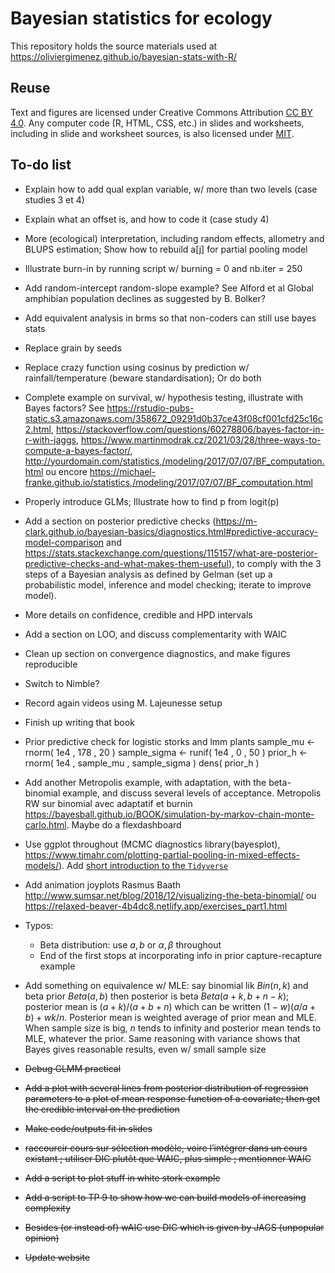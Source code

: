 # Bayesian statistics for ecology

This repository holds the source materials used at https://oliviergimenez.github.io/bayesian-stats-with-R/
 
## Reuse

Text and figures are licensed under Creative Commons Attribution [CC BY 4.0](https://creativecommons.org/licenses/by/4.0/). Any computer code (R, HTML, CSS, etc.) in slides and worksheets, including in slide and worksheet sources, is also licensed under [MIT](https://github.com/oliviergimenez/bayesian-stats-with-R/blob/master/LICENSE.md).

## To-do list

+ Explain how to add qual explan variable, w/ more than two levels (case studies 3 et 4)

+ Explain what an offset is, and how to code it (case study 4)

+ More (ecological) interpretation, including random effects, allometry and BLUPS estimation; Show how to rebuild a[j] for partial pooling model

+ Illustrate burn-in by running script w/ burning = 0 and nb.iter = 250

+ Add random-intercept random-slope example? See Alford et al Global amphibian population declines as suggested by B. Bolker?

+ Add equivalent analysis in brms so that non-coders can still use bayes stats 

+ Replace grain by seeds

+ Replace crazy function using cosinus by prediction w/ rainfall/temperature (beware standardisation); Or do both

+ Complete example on survival, w/ hypothesis testing, illustrate with Bayes factors? See https://rstudio-pubs-static.s3.amazonaws.com/358672_09291d0b37ce43f08cf001cfd25c16c2.html, https://stackoverflow.com/questions/60278806/bayes-factor-in-r-with-jaggs, https://www.martinmodrak.cz/2021/03/28/three-ways-to-compute-a-bayes-factor/, http://yourdomain.com/statistics,/modeling/2017/07/07/BF_computation.html ou encore https://michael-franke.github.io/statistics,/modeling/2017/07/07/BF_computation.html

+ Properly introduce GLMs; Illustrate how to find p from logit(p)

+ Add a section on posterior predictive checks (https://m-clark.github.io/bayesian-basics/diagnostics.html#predictive-accuracy-model-comparison and https://stats.stackexchange.com/questions/115157/what-are-posterior-predictive-checks-and-what-makes-them-useful), to comply with the 3 steps of a Bayesian analysis as defined by Gelman (set up a probabilistic model, inference and model checking; iterate to improve model).

+ More details on confidence, credible and HPD intervals

+ Add a section on LOO, and discuss complementarity with WAIC

+ Clean up section on convergence diagnostics, and make figures reproducible 

+ Switch to Nimble?

+ Record again videos using M. Lajeunesse setup

+ Finish up writing that book

+ Prior predictive check for logistic storks and lmm plants
sample_mu <- rnorm( 1e4 , 178 , 20 )
sample_sigma <- runif( 1e4 , 0 , 50 )
prior_h <- rnorm( 1e4 , sample_mu , sample_sigma )
dens( prior_h )

+ Add another Metropolis example, with adaptation, with the beta-binomial example, and discuss several levels of acceptance. Metropolis RW sur binomial avec adaptatif et burnin https://bayesball.github.io/BOOK/simulation-by-markov-chain-monte-carlo.html. Maybe do a flexdashboard

+ Use ggplot throughout (MCMC diagnostics library(bayesplot), https://www.tjmahr.com/plotting-partial-pooling-in-mixed-effects-models/). Add [short introduction to the `Tidyverse`](https://github.com/oliviergimenez/intro_tidyverse)

+ Add animation joyplots Rasmus Baath http://www.sumsar.net/blog/2018/12/visualizing-the-beta-binomial/ ou https://relaxed-beaver-4b4dc8.netlify.app/exercises_part1.html 

+ Typos: 
    + Beta distribution: use $a, b$ or $\alpha, \beta$ throughout
    + End of the first stops at incorporating info in prior capture-recapture example

+ Add something on equivalence w/ MLE: say binomial lik $Bin(n,k)$ and beta prior $Beta(a,b)$ then posterior is beta $Beta(a+k, b+n-k)$; posterior mean is $(a+k)/(a+b+n)$ which can be written $(1-w)(a/a+b) + w k/n$. Posterior mean is weighted average of prior mean and MLE. When sample size is big, $n$ tends to infinity and posterior mean tends to MLE, whatever the prior. Same reasoning with variance shows that Bayes gives reasonable results, even w/ small sample size


+ ~~Debug GLMM practical~~

+ ~~Add a plot with several lines from posterior distribution of regression parameters to a plot of mean response function of a covariate; then get the credible interval on the prediction~~ 

+ ~~Make code/outputs fit in slides~~ 

+ ~~raccourcir cours sur sélection modèle, voire l’intégrer dans un cours existant ; utiliser DIC plutôt que WAIC, plus simple ; mentionner WAIC~~
  
+ ~~Add a script to plot stuff in white stork example~~

+ ~~Add a script to TP 9 to show how we can build models of increasing complexity~~

+ ~~Besides (or instead of) wAIC use DIC which is given by JAGS (unpopular opinion)~~

+ ~~Update website~~

